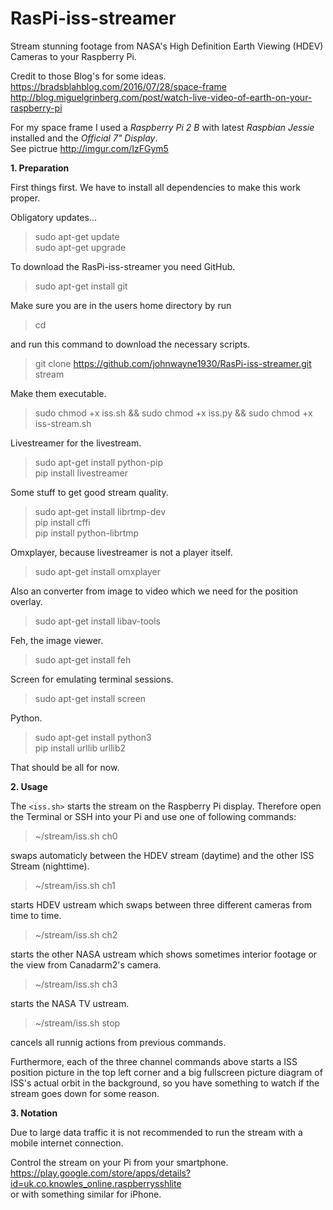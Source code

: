 # RasPi-iss-streamer

Stream stunning footage from NASA's High Definition Earth Viewing (HDEV) Cameras to your Raspberry Pi.

Credit to those Blog's for some ideas.
<br>https://bradsblahblog.com/2016/07/28/space-frame
<br>http://blog.miguelgrinberg.com/post/watch-live-video-of-earth-on-your-raspberry-pi

For my space frame I used a *Raspberry Pi 2 B* with latest *Raspbian Jessie* installed and the *Official 7" Display*.<br>
See pictrue http://imgur.com/IzFGym5

**1. Preparation**

First things first. We have to install all dependencies to make this work proper.

Obligatory updates...
> sudo apt-get update <br>
> sudo apt-get upgrade

To download the RasPi-iss-streamer you need GitHub.
> sudo apt-get install git

Make sure you are in the users home directory by run
> cd

and run this command to download the necessary scripts.
> git clone https://github.com/johnwayne1930/RasPi-iss-streamer.git stream

Make them executable.
> sudo chmod +x iss.sh && sudo chmod +x iss.py && sudo chmod +x iss-stream.sh

Livestreamer for the livestream.
> sudo apt-get install python-pip <br>
> pip install livestreamer

Some stuff to get good stream quality.
> sudo apt-get install librtmp-dev <br>
> pip install cffi <br>
> pip install python-librtmp

Omxplayer, because livestreamer is not a player itself.
> sudo apt-get install omxplayer

Also an converter from image to video which we need for the position overlay.
> sudo apt-get install libav-tools

Feh, the image viewer.
> sudo apt-get install feh

Screen for emulating terminal sessions.
> sudo apt-get install screen 

Python.
> sudo apt-get install python3 <br>
> pip install urllib urllib2

That should be all for now.

**2. Usage**

The `<iss.sh>` starts the stream on the Raspberry Pi display.
Therefore open the Terminal or SSH into your Pi and use one of following commands:

> ~/stream/iss.sh ch0 <br>

swaps automaticly between the HDEV stream (daytime) and the other ISS Stream (nighttime).

> ~/stream/iss.sh ch1 <br>

starts HDEV ustream which swaps between three different cameras from time to time.

> ~/stream/iss.sh ch2 <br>

starts the other NASA ustream which shows sometimes interior footage or the view from Canadarm2's camera.

> ~/stream/iss.sh ch3 <br>

starts the NASA TV ustream.

> ~/stream/iss.sh stop <br>

cancels all runnig actions from previous commands.

Furthermore, each of the three channel commands above starts a ISS position picture in the top left corner and a big fullscreen picture diagram of ISS's actual orbit in the background, so you have something to watch if the stream goes down for some reason.

**3. Notation**

Due to large data traffic it is not recommended to run the stream with a mobile internet connection.

Control the stream on your Pi from your smartphone.<br>
https://play.google.com/store/apps/details?id=uk.co.knowles_online.raspberrysshlite<br>
or with something similar for iPhone.
